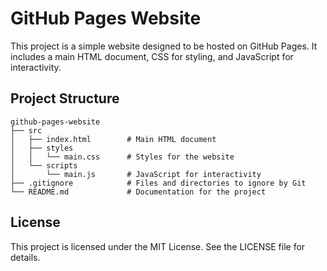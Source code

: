 # GitHub Pages Website

This project is a simple website designed to be hosted on GitHub Pages. It includes a main HTML document, CSS for styling, and JavaScript for interactivity.

## Project Structure

```
github-pages-website
├── src
│   ├── index.html        # Main HTML document
│   ├── styles
│   │   └── main.css      # Styles for the website
│   └── scripts
│       └── main.js       # JavaScript for interactivity
├── .gitignore            # Files and directories to ignore by Git
└── README.md             # Documentation for the project
```

## License

This project is licensed under the MIT License. See the LICENSE file for details.